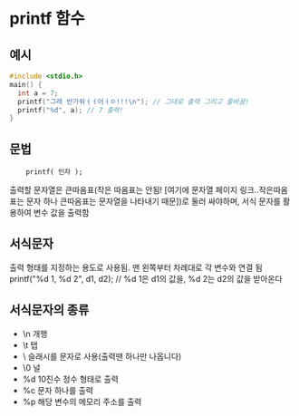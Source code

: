 printf 함수
============

예시
---------
```c
#include <stdio.h>
main() {
  int a = 7;
  printf("그래 반가워ㅓㅓ어ㅓㅇ!!!\n"); // 그대로 출력 그리고 줄바꿈!
  printf("%d", a); // 7 출력!
}
```
문법
----------
        printf( 인자 );
출력할 문자열은 큰따옴표(작은 따옴표는 안됨! [여기에 문자열 페이지 링크..작은따옴표는 문자 하나 큰따옴표는 문자열을 나타내기 때문])로 둘러 싸야하며,
서식 문자를 활용하여 변수 값을 출력함

서식문자
-----------
출력 형태를 지정하는 용도로 사용됨.
맨 왼쪽부터 차례대로 각 변수와 연결 됨
        printf("%d 1, %d 2", d1, d2); // %d 1은 d1의 값을, %d 2는 d2의 값을 받아온다

서식문자의 종류
-----------------
- \n   개행
- \t   탭
- \\   슬래시를 문자로 사용(출력땐 하나만 나옵니다)
- \0   널
- %d   10진수 정수 형태로 출력
- %c   문자 하나를 출력
- %p   해당 변수의 메모리 주소를 출력
